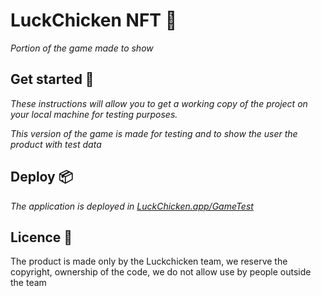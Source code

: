 
# LuckChicken NFT 🐓

_Portion of the game made to show_

## Get started 🚀

_These instructions will allow you to get a working copy of the project on your local machine for  testing purposes._

_This version of the game is made for testing and to show the user the product with test data_

## Deploy 📦

_The application is deployed in [LuckChicken.app/GameTest](https://luckchicken.app/gameTest/)_

## Licence 📄

The product is made only by the Luckchicken team, we reserve the copyright, ownership of the code, we do not allow use by people outside the team
